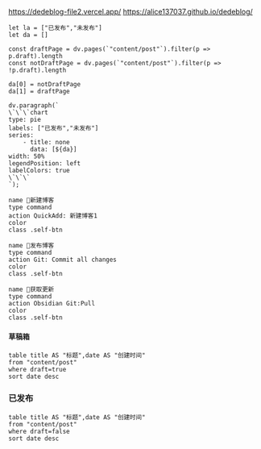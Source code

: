 https://dedeblog-file2.vercel.app/
https://alice137037.github.io/dedeblog/

 ```dataviewjs
 let la = ["已发布","未发布"]
 let da = []

 const draftPage = dv.pages(`"content/post"`).filter(p => p.draft).length
 const notDraftPage = dv.pages(`"content/post"`).filter(p => !p.draft).length

 da[0] = notDraftPage
 da[1] = draftPage

 dv.paragraph(`
 \`\`\`chart
 type: pie
 labels: ["已发布","未发布"]
 series:
     - title: none
       data: [${da}]
 width: 50%
 legendPosition: left
 labelColors: true
 \`\`\`
 `);
 ```


```button
name 🌱新建博客
type command
action QuickAdd: 新建博客1
color 
class .self-btn
```
```button
name 🌷发布博客
type command
action Git: Commit all changes
color 
class .self-btn
```
```button
name 🍂获取更新
type command
action Obsidian Git:Pull
color 
class .self-btn
```

#### 草稿箱
```dataview
table title AS "标题",date AS "创建时间"
from "content/post"
where draft=true
sort date desc
```

### 已发布
```dataview
table title AS "标题",date AS "创建时间"
from "content/post"
where draft=false
sort date desc
```
